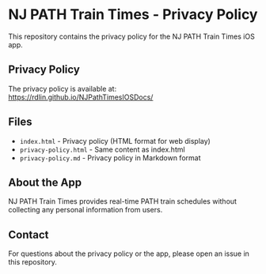 # NJ PATH Train Times - Privacy Policy

This repository contains the privacy policy for the NJ PATH Train Times iOS app.

## Privacy Policy

The privacy policy is available at: https://rdlin.github.io/NJPathTimesIOSDocs/

## Files

- `index.html` - Privacy policy (HTML format for web display)
- `privacy-policy.html` - Same content as index.html
- `privacy-policy.md` - Privacy policy in Markdown format

## About the App

NJ PATH Train Times provides real-time PATH train schedules without collecting any personal information from users.

## Contact

For questions about the privacy policy or the app, please open an issue in this repository.